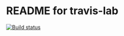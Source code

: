 # README for travis-lab

[![Build status](https://travis-ci.org/ajilraju/travis-lab.svg?master)](https://travis-ci.org/ajilraju)

